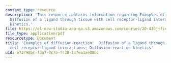 ```yaml
---
content_type: resource
description: 'This resource contains information regarding Examples of diffusion-reaction:
  Diffusion of a ligand through tissue with cell receptor-ligand interactions; Diffusion-reaction
  kinetics.'
file: https://ol-ocw-studio-app-qa.s3.amazonaws.com/courses/20-430j-fields-forces-and-flows-in-biological-systems-fall-2015/e72798bcf3a70c7bf738147ea3ae08bc_MIT20_430JF15_Lecture6.pdf
file_type: application/pdf
resourcetype: Document
title: 'Examples of diffusion-reaction:  Diffusion of a ligand through tissue with
  cell receptor-ligand interactions; Diffusion-reaction kinetics'
uid: e72798bc-f3a7-0c7b-f738-147ea3ae08bc
---
```

